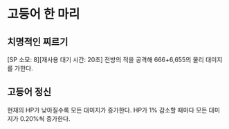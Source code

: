 # 고등어 한 마리

## 치명적인 찌르기

[SP 소모: 8][재사용 대기 시간: 20초] 전방의 적을 공격해 666+6,655의 물리 대미지를 가한다.

## 고등어 정신

현재의 HP가 낮아질수록 모든 대미지가 증가한다. HP가 1% 감소할 때마다 모든 대미지가 0.20%씩 증가한다.
